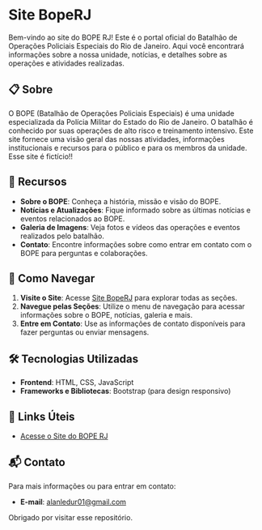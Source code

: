 # Site BopeRJ

Bem-vindo ao site do BOPE RJ! Este é o portal oficial do Batalhão de Operações Policiais Especiais do Rio de Janeiro. Aqui você encontrará informações sobre a nossa unidade, notícias, e detalhes sobre as operações e atividades realizadas.

## 📋 Sobre

O BOPE (Batalhão de Operações Policiais Especiais) é uma unidade especializada da Polícia Militar do Estado do Rio de Janeiro. O batalhão é conhecido por suas operações de alto risco e treinamento intensivo. Este site fornece uma visão geral das nossas atividades, informações institucionais e recursos para o público e para os membros da unidade. Esse site é fictício!! 

## 🌟 Recursos

- **Sobre o BOPE**: Conheça a história, missão e visão do BOPE.
- **Notícias e Atualizações**: Fique informado sobre as últimas notícias e eventos relacionados ao BOPE.
- **Galeria de Imagens**: Veja fotos e vídeos das operações e eventos realizados pelo batalhão.
- **Contato**: Encontre informações sobre como entrar em contato com o BOPE para perguntas e colaborações.

## 🚀 Como Navegar

1. **Visite o Site**: Acesse [Site BopeRJ](https://alanledur1.github.io/Site_BopeRJ/) para explorar todas as seções.
2. **Navegue pelas Seções**: Utilize o menu de navegação para acessar informações sobre o BOPE, notícias, galeria e mais.
3. **Entre em Contato**: Use as informações de contato disponíveis para fazer perguntas ou enviar mensagens.

## 🛠️ Tecnologias Utilizadas

- **Frontend**: HTML, CSS, JavaScript
- **Frameworks e Bibliotecas**: Bootstrap (para design responsivo)

## 🔗 Links Úteis

- [Acesse o Site do BOPE RJ](https://alanledur1.github.io/Site_BopeRJ/)

## 📬 Contato

Para mais informações ou para entrar em contato:

- **E-mail**: [alanledur01@gmail.com](alanledur01@gmail.com)

Obrigado por visitar esse repositório.

